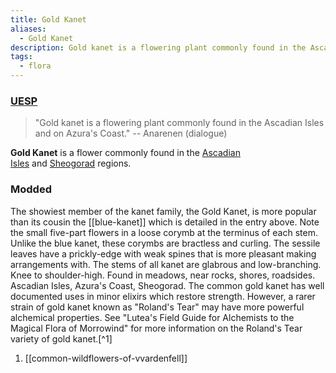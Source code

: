 ```yaml
---
title: Gold Kanet
aliases:
  - Gold Kanet
description: Gold kanet is a flowering plant commonly found in the Ascadian Isles and on Azura's Coast.
tags:
  - flora
---
```

### [UESP](https://en.uesp.net/wiki/Morrowind:Gold_Kanet)
> "Gold kanet is a flowering plant commonly found in the Ascadian Isles and on Azura's Coast."
> -- Anarenen (dialogue)

**Gold Kanet** is a flower commonly found in the [Ascadian Isles](https://en.uesp.net/wiki/Morrowind:Ascadian_Isles "Morrowind:Ascadian Isles") and [Sheogorad](https://en.uesp.net/wiki/Morrowind:Sheogorad "Morrowind:Sheogorad") regions.
### Modded
The showiest member of the kanet family, the Gold Kanet, is more popular than its cousin the [[blue-kanet]] which is detailed in the entry above. Note the small five-part flowers in a loose corymb at the terminus of each stem. Unlike the blue kanet, these corymbs are bractless and curling. The sessile leaves have a prickly-edge with weak spines that is more pleasant making arrangements with. The stems of all kanet are glabrous and low-branching. Knee to shoulder-high. Found in meadows, near rocks, shores, roadsides. Ascadian Isles, Azura's Coast, Sheogorad. The common gold kanet has well documented uses in minor elixirs which restore strength. However, a rarer strain of gold kanet known as "Roland's Tear" may have more powerful alchemical properties. See "Lutea's Field Guide for Alchemists to the Magical Flora of Morrowind" for more information on the Roland's Tear variety of gold kanet.[^1]

1. [[common-wildflowers-of-vvardenfell]]